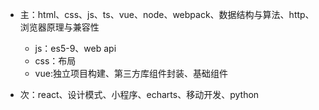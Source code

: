 * 主：html、css、js、ts、vue、node、webpack、数据结构与算法、http、浏览器原理与兼容性

  * js：es5-9、web api
  * css：布局
  * vue:独立项目构建、第三方库组件封装、基础组件

* 次：react、设计模式、小程序、echarts、移动开发、python

